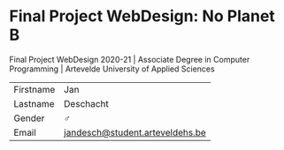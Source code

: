 # Final Project WebDesign: No Planet B
Final Project WebDesign 2020-21 | Associate Degree in Computer Programming | Artevelde University of Applied Sciences

|           |                                  |
| --------- | -------------------------------- |
| Firstname | Jan                              |
| Lastname  | Deschacht                        |
| Gender    | :male_sign:                      |
| Email     | jandesch@student.arteveldehs.be |